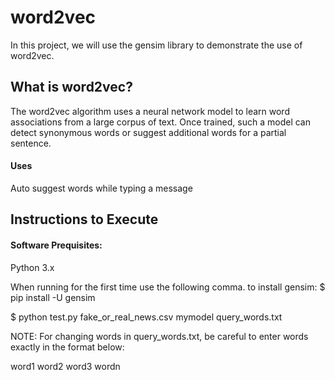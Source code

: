 # word2vec

In this project, we will use the gensim library to demonstrate the use of word2vec. 

## What is word2vec?
The word2vec algorithm uses a neural network model to learn word associations from a large corpus of text. Once trained, such a model can detect synonymous words or suggest additional words for a partial sentence. 

#### Uses 
Auto suggest words while typing a message

## Instructions to Execute

#### Software Prequisites:
Python 3.x

When running for the first time use the following comma. to install gensim: 
$ pip install -U gensim

$ python test.py fake_or_real_news.csv mymodel query_words.txt


NOTE: For changing words in query_words.txt, be careful to enter words exactly in the format below:

word1
word2
word3
wordn




